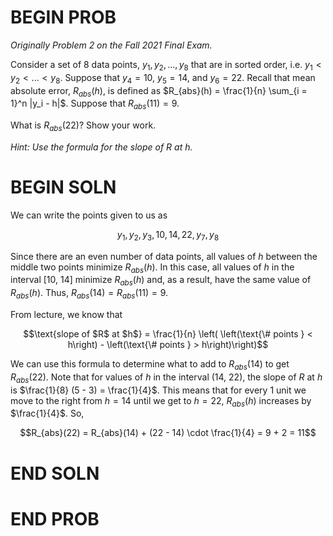 # BEGIN PROB

<i>Originally Problem 2 on the Fall 2021 Final Exam.</i>

Consider a set of 8 data points, $y_1, y_2, ..., y_8$ that are in sorted order, i.e. $y_1 < y_2 < ... < y_8$. Suppose that $y_4 = 10$, $y_5 = 14$, and $y_6 = 22$. Recall that mean absolute error, $R_{abs}(h)$, is defined as $R_{abs}(h) = \frac{1}{n} \sum_{i = 1}^n |y_i - h|$. Suppose that $R_{abs}(11) = 9$.

What is $R_{abs}(22)$? Show your work.

_Hint: Use the formula for the slope of $R$ at $h$._

# BEGIN SOLN

We can write the points given to us as

$$y_1, y_2, y_3, 10, 14, 22, y_7, y_8$$

Since there are an even number of data points, all values of $h$ between the middle two points minimize $R_{abs}(h)$. In this case, all values of $h$ in the interval [10, 14] minimize $R_{abs}(h)$ and, as a result, have the same value of $R_{abs}(h)$. Thus, $R_{abs}(14) = R_{abs}(11) = 9$.

From lecture, we know that

$$\text{slope of $R$ at $h$} = \frac{1}{n} \left( \left(\text{\# points } < h\right) - \left(\text{\# points } > h\right)\right)$$

We can use this formula to determine what to add to $R_{abs}(14)$ to get $R_{abs}(22)$. Note that for values of $h$ in the interval (14, 22), the slope of $R$ at $h$ is $\frac{1}{8} (5 - 3) = \frac{1}{4}$. This means that for every 1 unit we move to the right from $h = 14$ until we get to $h = 22$, $R_{abs}(h)$ increases by $\frac{1}{4}$. So,

$$R_{abs}(22) = R_{abs}(14) + (22 - 14) \cdot \frac{1}{4} = 9 + 2 = 11$$


# END SOLN

# END PROB